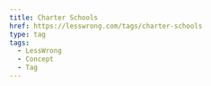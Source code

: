 ```yaml
---
title: Charter Schools
href: https://lesswrong.com/tags/charter-schools
type: tag
tags:
  - LessWrong
  - Concept
  - Tag
---
```


